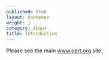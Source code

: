```yaml
---
published: true
layout: bookpage
weight: 1
category: About
title: Introduction
---
```


Please see the main <a href="http://www.oert.org">www.oert.org</a> site.
